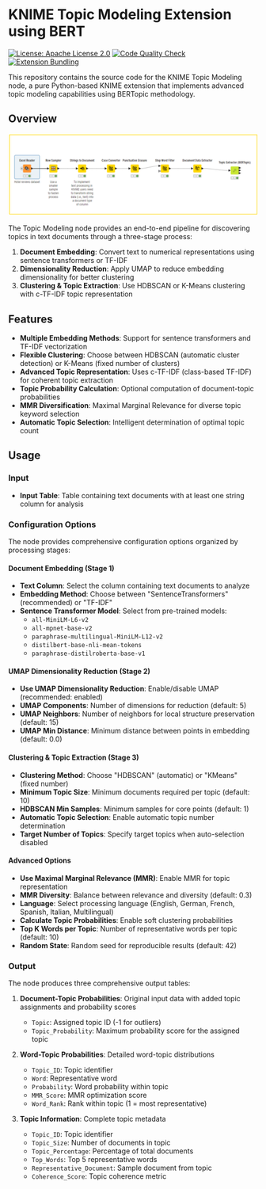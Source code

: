 # KNIME Topic Modeling Extension using BERT
[![License: Apache License 2.0](https://img.shields.io/badge/license-Apache%202-blue.svg)](https://www.apache.org/licenses/LICENSE-2.0) [![Code Quality Check](https://github.com/Villarroel-Lab-University-of-Bologna/knime-bertopic/actions/workflows/code-quality-check.yml/badge.svg)](https://github.com/Villarroel-Lab-University-of-Bologna/knime-bertopic/actions/workflows/code-quality-check.yml) [![Extension Bundling](https://github.com/Villarroel-Lab-University-of-Bologna/knime-bertopic/actions/workflows/bundle-extension.yml/badge.svg)](https://github.com/Villarroel-Lab-University-of-Bologna/knime-bertopic/actions/workflows/bundle-extension.yml)

This repository contains the source code for the KNIME Topic Modeling node, a pure Python-based KNIME extension that implements advanced topic modeling capabilities using BERTopic methodology.

## Overview
![Example workflow](image.png)

The Topic Modeling node provides an end-to-end pipeline for discovering topics in text documents through a three-stage process:
1. **Document Embedding**: Convert text to numerical representations using sentence transformers or TF-IDF
2. **Dimensionality Reduction**: Apply UMAP to reduce embedding dimensionality for better clustering
3. **Clustering & Topic Extraction**: Use HDBSCAN or K-Means clustering with c-TF-IDF topic representation

## Features

- **Multiple Embedding Methods**: Support for sentence transformers and TF-IDF vectorization
- **Flexible Clustering**: Choose between HDBSCAN (automatic cluster detection) or K-Means (fixed number of clusters)
- **Advanced Topic Representation**: Uses c-TF-IDF (class-based TF-IDF) for coherent topic extraction
- **Topic Probability Calculation**: Optional computation of document-topic probabilities
- **MMR Diversification**: Maximal Marginal Relevance for diverse topic keyword selection
- **Automatic Topic Selection**: Intelligent determination of optimal topic count

## Usage

### Input
- **Input Table**: Table containing text documents with at least one string column for analysis

### Configuration Options

The node provides comprehensive configuration options organized by processing stages:

#### Document Embedding (Stage 1)
- **Text Column**: Select the column containing text documents to analyze
- **Embedding Method**: Choose between "SentenceTransformers" (recommended) or "TF-IDF"
- **Sentence Transformer Model**: Select from pre-trained models:
  - `all-MiniLM-L6-v2`
  - `all-mpnet-base-v2`
  - `paraphrase-multilingual-MiniLM-L12-v2`
  - `distilbert-base-nli-mean-tokens`
  - `paraphrase-distilroberta-base-v1`

#### UMAP Dimensionality Reduction (Stage 2)
- **Use UMAP Dimensionality Reduction**: Enable/disable UMAP (recommended: enabled)
- **UMAP Components**: Number of dimensions for reduction (default: 5)
- **UMAP Neighbors**: Number of neighbors for local structure preservation (default: 15)
- **UMAP Min Distance**: Minimum distance between points in embedding (default: 0.0)

#### Clustering & Topic Extraction (Stage 3)
- **Clustering Method**: Choose "HDBSCAN" (automatic) or "KMeans" (fixed number)
- **Minimum Topic Size**: Minimum documents required per topic (default: 10)
- **HDBSCAN Min Samples**: Minimum samples for core points (default: 1)
- **Automatic Topic Selection**: Enable automatic topic number determination
- **Target Number of Topics**: Specify target topics when auto-selection disabled

#### Advanced Options
- **Use Maximal Marginal Relevance (MMR)**: Enable MMR for topic representation
- **MMR Diversity**: Balance between relevance and diversity (default: 0.3)
- **Language**: Select processing language (English, German, French, Spanish, Italian, Multilingual)
- **Calculate Topic Probabilities**: Enable soft clustering probabilities
- **Top K Words per Topic**: Number of representative words per topic (default: 10)
- **Random State**: Random seed for reproducible results (default: 42)

### Output
The node produces three comprehensive output tables:

1. **Document-Topic Probabilities**: Original input data with added topic assignments and probability scores
   - `Topic`: Assigned topic ID (-1 for outliers)
   - `Topic_Probability`: Maximum probability score for the assigned topic

2. **Word-Topic Probabilities**: Detailed word-topic distributions
   - `Topic_ID`: Topic identifier
   - `Word`: Representative word
   - `Probability`: Word probability within topic
   - `MMR_Score`: MMR optimization score
   - `Word_Rank`: Rank within topic (1 = most representative)

3. **Topic Information**: Complete topic metadata
   - `Topic_ID`: Topic identifier
   - `Topic_Size`: Number of documents in topic
   - `Topic_Percentage`: Percentage of total documents
   - `Top_Words`: Top 5 representative words
   - `Representative_Document`: Sample document from topic
   - `Coherence_Score`: Topic coherence metric